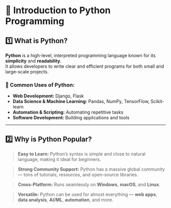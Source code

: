 # 🐍 Introduction to Python Programming

## 1️⃣ What is Python?
**Python** is a high-level, interpreted programming language known for its **simplicity** and **readability**.  
It allows developers to write clear and efficient programs for both small and large-scale projects.  

### 🔹 Common Uses of Python:
- **Web Development:** Django, Flask  
- **Data Science & Machine Learning:** Pandas, NumPy, TensorFlow, Scikit-learn  
- **Automation & Scripting:** Automating repetitive tasks  
- **Software Development:** Building applications and tools  

---

## 2️⃣ Why is Python Popular?

> **Easy to Learn:**  Python’s syntax is simple and close to natural language, making it ideal for beginners.  

> **Strong Community Support:**  Python has a massive global community — tons of tutorials, resources, and open-source libraries.  

> **Cross-Platform:**  Runs seamlessly on **Windows**, **macOS**, and **Linux**.  

> **Versatile:**  Python can be used for almost everything — **web apps**, **data analysis**, **AI/ML**, **automation**, and more.  

